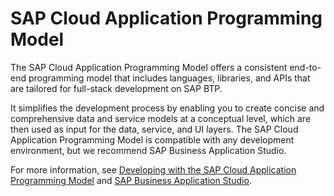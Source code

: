 <!-- loio042061da2e964b7eab3c7ec2a5cc7ece -->

# SAP Cloud Application Programming Model

The SAP Cloud Application Programming Model offers a consistent end-to-end programming model that includes languages, libraries, and APIs that are tailored for full-stack development on SAP BTP.

It simplifies the development process by enabling you to create concise and comprehensive data and service models at a conceptual level, which are then used as input for the data, service, and UI layers. The SAP Cloud Application Programming Model is compatible with any development environment, but we recommend SAP Business Application Studio.

For more information, see [Developing with the SAP Cloud Application Programming Model](../30-development/developing-with-the-sap-cloud-application-programming-model-00823f9.md) and [SAP Business Application Studio](https://help.sap.com/viewer/product/SAP%20Business%20Application%20Studio/Cloud/en-US).


